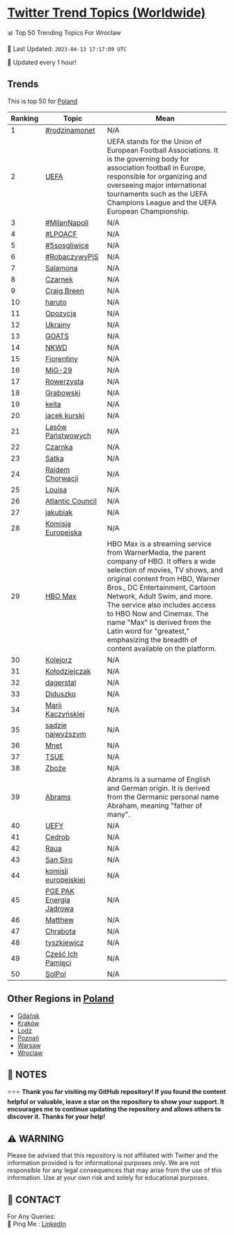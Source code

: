 [Twitter Trend Topics (Worldwide)](https://github.com/ErcinDedeoglu/Twitter-Trend-Topics)
==========


📊 Top 50 Trending Topics For Wroclaw

📆 Last Updated: `2023-04-13 17:17:09 UTC`

🔧 Updated every 1 hour!


## Trends

This is top 50 for [Poland](</Poland>)

| Ranking | Topic | Mean |
| ------- | ------------ | ------------ |
| 1 | [#rodzinamonet](http://twitter.com/search?q=%23rodzinamonet) | N/A |
| 2 | [UEFA](http://twitter.com/search?q=UEFA) | UEFA stands for the Union of European Football Associations. It is the governing body for association football in Europe, responsible for organizing and overseeing major international tournaments such as the UEFA Champions League and the UEFA European Championship. |
| 3 | [#MilanNapoli](http://twitter.com/search?q=%23MilanNapoli) | N/A |
| 4 | [#LPOACF](http://twitter.com/search?q=%23LPOACF) | N/A |
| 5 | [#5sosgliwice](http://twitter.com/search?q=%235sosgliwice) | N/A |
| 6 | [#RobaczywyPiS](http://twitter.com/search?q=%23RobaczywyPiS) | N/A |
| 7 | [Salamona](http://twitter.com/search?q=Salamona) | N/A |
| 8 | [Czarnek](http://twitter.com/search?q=Czarnek) | N/A |
| 9 | [Craig Breen](http://twitter.com/search?q=Craig+Breen) | N/A |
| 10 | [haruto](http://twitter.com/search?q=haruto) | N/A |
| 11 | [Opozycja](http://twitter.com/search?q=Opozycja) | N/A |
| 12 | [Ukrainy](http://twitter.com/search?q=Ukrainy) | N/A |
| 13 | [GOATS](http://twitter.com/search?q=GOATS) | N/A |
| 14 | [NKWD](http://twitter.com/search?q=NKWD) | N/A |
| 15 | [Fiorentiny](http://twitter.com/search?q=Fiorentiny) | N/A |
| 16 | [MiG-29](http://twitter.com/search?q=MiG-29) | N/A |
| 17 | [Rowerzysta](http://twitter.com/search?q=Rowerzysta) | N/A |
| 18 | [Grabowski](http://twitter.com/search?q=Grabowski) | N/A |
| 19 | [keita](http://twitter.com/search?q=keita) | N/A |
| 20 | [jacek kurski](http://twitter.com/search?q=jacek+kurski) | N/A |
| 21 | [Lasów Państwowych](http://twitter.com/search?q=Las%c3%b3w+Pa%c5%84stwowych) | N/A |
| 22 | [Czarnka](http://twitter.com/search?q=Czarnka) | N/A |
| 23 | [Satka](http://twitter.com/search?q=Satka) | N/A |
| 24 | [Rajdem Chorwacji](http://twitter.com/search?q=Rajdem+Chorwacji) | N/A |
| 25 | [Louisa](http://twitter.com/search?q=Louisa) | N/A |
| 26 | [Atlantic Council](http://twitter.com/search?q=Atlantic+Council) | N/A |
| 27 | [jakubiak](http://twitter.com/search?q=jakubiak) | N/A |
| 28 | [Komisja Europejska](http://twitter.com/search?q=Komisja+Europejska) | N/A |
| 29 | [HBO Max](http://twitter.com/search?q=HBO+Max) | HBO Max is a streaming service from WarnerMedia, the parent company of HBO. It offers a wide selection of movies, TV shows, and original content from HBO, Warner Bros., DC Entertainment, Cartoon Network, Adult Swim, and more. The service also includes access to HBO Now and Cinemax. The name "Max" is derived from the Latin word for "greatest," emphasizing the breadth of content available on the platform. |
| 30 | [Kolejorz](http://twitter.com/search?q=Kolejorz) | N/A |
| 31 | [Kołodziejczak](http://twitter.com/search?q=Ko%c5%82odziejczak) | N/A |
| 32 | [dagerstal](http://twitter.com/search?q=dagerstal) | N/A |
| 33 | [Diduszko](http://twitter.com/search?q=Diduszko) | N/A |
| 34 | [Marii Kaczyńskiej](http://twitter.com/search?q=Marii+Kaczy%c5%84skiej) | N/A |
| 35 | [sądzie najwyższym](http://twitter.com/search?q=s%c4%85dzie+najwy%c5%bcszym) | N/A |
| 36 | [Mnet](http://twitter.com/search?q=Mnet) | N/A |
| 37 | [TSUE](http://twitter.com/search?q=TSUE) | N/A |
| 38 | [Zboże](http://twitter.com/search?q=Zbo%c5%bce) | N/A |
| 39 | [Abrams](http://twitter.com/search?q=Abrams) | Abrams is a surname of English and German origin. It is derived from the Germanic personal name Abraham, meaning "father of many". |
| 40 | [UEFY](http://twitter.com/search?q=UEFY) | N/A |
| 41 | [Cedrob](http://twitter.com/search?q=Cedrob) | N/A |
| 42 | [Raua](http://twitter.com/search?q=Raua) | N/A |
| 43 | [San Siro](http://twitter.com/search?q=San+Siro) | N/A |
| 44 | [komisji europejskiej](http://twitter.com/search?q=komisji+europejskiej) | N/A |
| 45 | [PGE PAK Energia Jądrowa](http://twitter.com/search?q=PGE+PAK+Energia+J%c4%85drowa) | N/A |
| 46 | [Matthew](http://twitter.com/search?q=Matthew) | N/A |
| 47 | [Chrabota](http://twitter.com/search?q=Chrabota) | N/A |
| 48 | [tyszkiewicz](http://twitter.com/search?q=tyszkiewicz) | N/A |
| 49 | [Cześć Ich Pamięci](http://twitter.com/search?q=Cze%c5%9b%c4%87+Ich+Pami%c4%99ci) | N/A |
| 50 | [SolPol](http://twitter.com/search?q=SolPol) | N/A |



## Other Regions in [Poland](</Poland>)

* [Gdańsk](</Poland/Gdańsk.md>)
* [Kraków](</Poland/Kraków.md>)
* [Lodz](</Poland/Lodz.md>)
* [Poznań](</Poland/Poznań.md>)
* [Warsaw](</Poland/Warsaw.md>)
* [Wroclaw](</Poland/Wroclaw.md>)



## 📝 NOTES

⭐⭐⭐ **Thank you for visiting my GitHub repository! If you found the content helpful or valuable, leave a star on the repository to show your support. It encourages me to continue updating the repository and allows others to discover it. Thanks for your help!**


## ⚠️ WARNING

Please be advised that this repository is not affiliated with Twitter and the information provided is for informational purposes only. We are not responsible for any legal consequences that may arise from the use of this information. Use at your own risk and solely for educational purposes.


## 📨 CONTACT

 For Any Queries:  
            🏓 Ping Me : [LinkedIn](https://www.linkedin.com/in/ercindedeoglu/)

